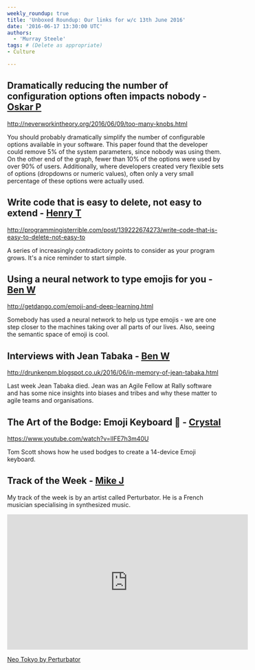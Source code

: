 ```yaml
---
weekly_roundup: true
title: 'Unboxed Roundup: Our links for w/c 13th June 2016'
date: '2016-06-17 13:30:00 UTC'
authors:
  - 'Murray Steele'
tags: # (Delete as appropriate)
- Culture

---
```


## Dramatically reducing the number of configuration options often impacts nobody - [Oskar P](/people)

http://neverworkintheory.org/2016/06/09/too-many-knobs.html

You should probably dramatically simplify the number of configurable options available in your software. This paper found that the developer could remove 5% of the system parameters, since nobody was using them. On the other end of the graph, fewer than 10% of the options were used by over 90% of users. Additionally, where developers created very flexible sets of options (dropdowns or numeric values), often only a very small percentage of these options were actually used.

## Write code that is easy to delete, not easy to extend - [Henry T](/people#henry-turner)

http://programmingisterrible.com/post/139222674273/write-code-that-is-easy-to-delete-not-easy-to

A series of increasingly contradictory points to consider as your program grows. It's a nice reminder to start simple.

## Using a neural network to type emojis for you - [Ben W](/people#ben-wong)

http://getdango.com/emoji-and-deep-learning.html

Somebody has used a neural network to help us type emojis - we are one step closer to the machines taking over all parts of our lives. Also, seeing the semantic space of emoji is cool.

## Interviews with Jean Tabaka - [Ben W](/people#ben-wong)

http://drunkenpm.blogspot.co.uk/2016/06/in-memory-of-jean-tabaka.html

Last week Jean Tabaka died. Jean was an Agile Fellow at Rally software and has some nice insights into biases and tribes and why these matter to agile teams and organisations.

## The Art of the Bodge: Emoji Keyboard 💯 - [Crystal](/people#chris-carter)

https://www.youtube.com/watch?v=lIFE7h3m40U

Tom Scott shows how he used bodges to create a 14-device Emoji keyboard.

## Track of the Week - [Mike J](https://twitter.com/occamin)

My track of the week is by an artist called Perturbator. He is a French musician specialising in synthesized music.

<iframe width="560" height="315" src="https://www.youtube.com/embed/HGzZ4SjFOLI" frameborder="0" allowfullscreen></iframe>

[Neo Tokyo by Perturbator](https://www.youtube.com/watch?v=HGzZ4SjFOLI)

